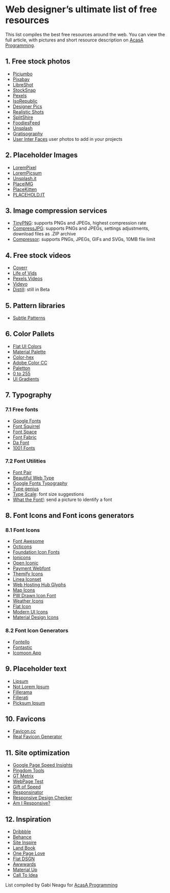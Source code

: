 # Web designer’s ultimate list of free resources 
This list compiles the best free resources around the web.
You can view the full article, with pictures and short resource description on [AcasA Programming](http://acasaprogramming.ro/web-designers-ultimate-list-of-free-resources/).

## 1. Free stock photos 
+ [Picjumbo](https://picjumbo.com/)
+ [Pixabay](https://pixabay.com/)
+ [LibreShot](http://libreshot.com/)
+ [StockSnap](https://stocksnap.io/)
+ [Pexels](http://www.pexels.com/)
+ [IsoRepublic](http://isorepublic.com/)
+ [Designer Pics](http://www.designerspics.com/)
+ [Realistic Shots](http://realisticshots.com/)
+ [SplitShire](http://www.splitshire.com/)
+ [FoodiesFeed](http://foodiesfeed.com/)
+ [Unsplash](https://unsplash.com/)
+ [Gratisography](http://gratisography.com/)
+ [User Inter Faces](http://uifaces.com/) user photos to add in your projects

## 2. Placeholder Images 
+ [LoremPixel](http://lorempixel.com/)
+ [LoremPicsum](http://lorempicsum.com/)
+ [Unsplash.it](https://unsplash.it/)
+ [PlaceIMG](https://placeimg.com/)
+ [PlaceKitten](http://placekitten.com/)
+ [PLACEHOLD.IT](https://placehold.it/)

## 3. Image compression services 
+ [TinyPNG](https://tinypng.com/): supports PNGs and JPEGs, highest compression rate
+ [CompressJPG](http://compressjpeg.com/): supports PNGs and JPEGs, settings adjustments, download files as .ZIP archive
+ [Compressor](https://compressor.io/): supports PNGs, JPEGs, GIFs and SVGs, 10MB file limit

## 4. Free stock videos  
+ [Coverr](http://www.coverr.co/)
+ [Life of Vids](http://www.lifeofvids.com/)
+ [Pexels Videos](https://videos.pexels.com/)
+ [Videvo](http://www.videvo.net/)
+ [Distill](http://www.wedistill.io/): still in Beta

## 5. Pattern libraries 
+ [Subtle Patterns](http://subtlepatterns.com/)

## 6. Color Pallets
+ [Flat UI Colors](http://flatuicolors.com/)
+ [Material Palette](http://www.materialpalette.com/)
+ [Color-hex](http://www.color-hex.com/)
+ [Adobe Color CC](https://color.adobe.com/create/color-wheel/)
+ [Paletton](http://paletton.com/)
+ [0 to 255](http://www.0to255.com/)
+ [UI Gradients](http://uigradients.com/)

## 7. Typography

### 7.1 Free fonts 
+ [Google Fonts](https://www.google.com/fonts)
+ [Font Squirrel](http://www.fontsquirrel.com/)
+ [Font Space](http://www.fontspace.com/)
+ [Font Fabric](http://www.fontfabric.com/)
+ [Da Font](http://www.dafont.com/)
+ [1001 Fonts](http://www.1001fonts.com/)

### 7.2 Font Utilities 
+ [Font Pair](http://fontpair.co/)
+ [Beautiful Web Type](http://hellohappy.org/beautiful-web-type/)
+ [Google Fonts Typography](https://femmebot.github.io/google-type/)
+ [Type genius](http://www.typegenius.com/)
+ [Type Scale](http://type-scale.com/): font size suggestions 
+ [What the Font!](https://www.myfonts.com/WhatTheFont/): send a picture to identify a font

## 8. Font Icons and Font icons generators 

### 8.1 Font Icons 
+ [Font Awesome](https://fortawesome.github.io/Font-Awesome/)
+ [Octicons](https://octicons.github.com/)
+ [Foundation Icon Fonts](http://zurb.com/playground/foundation-icon-fonts-3)
+ [Ionicons](http://ionicons.com/)
+ [Open Iconic](https://useiconic.com/open/)
+ [Payment Webfont](http://www.orlandotm.com/payment-webfont/)
+ [Themify Icons](http://themify.me/themify-icons)
+ [Linea Iconset](http://www.linea.io/)
+ [Web Hosting Hub Glyphs](http://www.webhostinghub.com/glyphs)
+ [Map Icons](http://map-icons.com/)
+ [PW Drawn Icon Font](http://www.peax-webdesign.com/goodies/free-icons/icones-gratuites/icon-font.html)
+ [Weather Icons](https://erikflowers.github.io/weather-icons/)
+ [Flat Icon](http://www.flaticon.com/)
+ [Modern UI Icons](http://modernuiicons.com/)
+ [Material Design Icons](https://materialdesignicons.com/)

### 8.2 Font Icon Generators 
+ [Fontello](http://fontello.com/)
+ [Fontastic](http://fontastic.me/)
+ [Icomoon App](https://icomoon.io/app/)

## 9. Placeholder text 
+ [Lipsum](http://www.lipsum.com/)
+ [Not Lorem Ipsum](http://notloremipsum.com/)
+ [Fillerama](http://chrisvalleskey.com/fillerama/)
+ [Fillerati](http://www.fillerati.com/)
+ [Picksum Ipsum](http://www.picksumipsum.co.uk/)

## 10. Favicons 
+ [Favicon.cc](http://www.favicon.cc/)
+ [Real Favicon Generator](http://realfavicongenerator.net/)

## 11. Site optimization
+ [Google Page Speed Insights](https://developers.google.com/speed/pagespeed/insights/)
+ [Pingdom Tools](http://tools.pingdom.com/fpt/)
+ [GT Metrix](https://gtmetrix.com/)
+ [WebPage Test](http://www.webpagetest.org/)
+ [Gift of Speed](http://www.giftofspeed.com/)
+ [Responsinator](https://www.responsinator.com/)
+ [Responsive Design Checker](http://responsivedesignchecker.com/)
+ [Am I Responsive?](http://ami.responsivedesign.is/)

## 12. Inspiration 
+ [Dribbble](https://dribbble.com/)
+ [Behance](https://www.behance.net/)
+ [Site Inspire](http://www.siteinspire.com/)
+ [Land Book](http://land-book.com/)
+ [One Page Love](https://onepagelove.com/)
+ [Flat DSGN](http://flatdsgn.com/)
+ [Awwwards](http://www.awwwards.com/)
+ [Material Up](http://www.materialup.com/)
+ [Call To Idea](http://www.calltoidea.com/)


List compiled by Gabi Neagu for [AcasA Programming](http://acasaprogramming.ro)